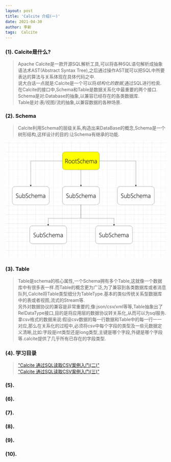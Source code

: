 ```yaml
---
layout: post
title: 'Calcite 介绍(一)'
date: 2021-04-30
author: 李新
tags:  Calcite
---
```


### (1). Calcite是什么?
> Apache Calcite是一款开源SQL解析工具,可以将各种SQL语句解析成抽象语法术AST(Abstract Syntax Tree),之后通过操作AST就可以把SQL中所要表达的算法与关系体现在具体代码之中.    
> 说大白话一点就是:Calcite是一个可以将*结构化的数据*,通过SQL进行检索.  
> 在Calcite的接口中,Schema和Table是数据关系化中最重要的两个接口.    
> Schema是对:Database的抽象,以兼容已经存在的各类数据库.    
> Table是对:表/视图/流的抽象,以兼容数据的各种场景.   

### (2). Schema
> Calcite利用Schema的层级关系,构造出来DataBase的概念,Schema是一个树形结构,这样设计的目的:让Schema有继承的功能.  

!["Calcite Schema"](/assets/calcite/imgs/calcite-scheam.jpg)
### (3). Table
> Table是schema的核心属性,一个Schema拥有多个Table,这就像一个数据库中有很多表一样.而Table的概念更为广泛,为了兼容到各类数据库或者消息队列,Calcite将Table类型细分为TableType.基本的类似传统关系型数据库中的表或者视图,流式的Stream等.  
> 另外对数据协议的兼容是非常重要的,像:json/csv/xml等等,Table抽象出了RelDataType接口,目的是将应用层的数据协议转关系化,从而可以为sql服务.  
> 拿csv格式的数据来说:假设csv数据的每一行数据和Table中的每一行一一对应,那么在关系化的过程中,必须将csv中每个字段的类型及一些元数据定义清晰,比如:字段是int类型还是long类型,主键是哪个字段,外键是哪个字段等.calcite提供了几乎所有已存在的字段类型. 

### (4). 学习目录
> ["Calcite 通过SQL读取CSV案例入门(二)"](/2021/04/11/Calcite-SQL-CSV.html)     
> ["Calcite 通过SQL读取CSV案例入门(三)"](/2021/04/11/Calcite-SQL-ES.html)    

### (5). 

### (6). 

### (7). 

### (8). 

### (9). 

### (10). 
